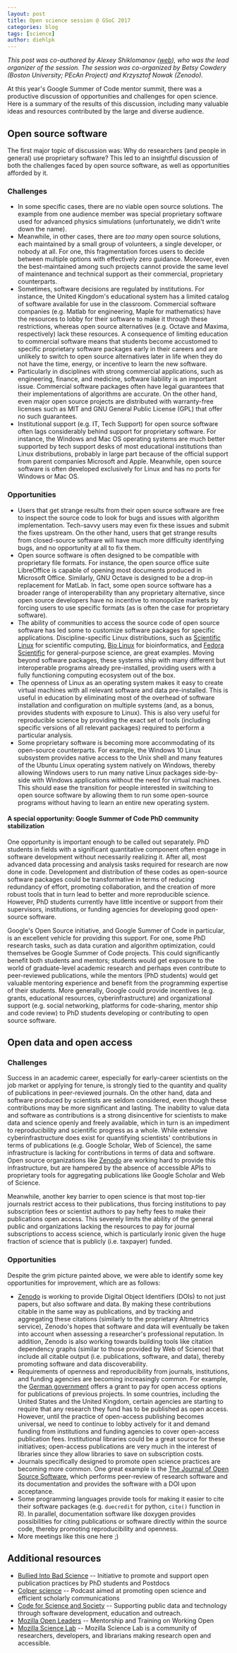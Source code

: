 ```yaml
---
layout: post
title: Open science session @ GSoC 2017
categories: blog
tags: [science]
author: diehlpk
---
```


_This post was co-authored by Alexey Shiklomanov ([web](https://ashiklom.github.io)), who was the lead organizer of the session. The session was co-organized by Betsy Cowdery (Boston University; PEcAn Project) and Krzysztof Nowak (Zenodo)._

At this year's Google Summer of Code mentor summit, there was a productive discussion of opportunities and challenges for open science. Here is a summary of the results of this discussion, including many valuable ideas and resources contributed by the large and diverse audience.

## Open source software

The first major topic of discussion was: Why do researchers (and people in general) use proprietary software?
This led to an insightful discussion of both the challenges faced by open source software, as well as opportunities afforded by it.

### Challenges

* In some specific cases, there are no viable open source solutions. The example from one audience member was special proprietary software used for advanced physics simulations (unfortunately, we didn't write down the name).
* Meanwhile, in other cases, there are _too many_ open source solutions, each maintained by a small group of volunteers, a single developer, or nobody at all. For one, this fragmentation forces users to decide between multiple options with effectively zero guidance. Moreover, even the best-maintained among such projects cannot provide the same level of maintenance and technical support as their commercial, proprietary counterparts.
* Sometimes, software decisions are regulated by institutions. For instance, the United Kingdom's educational system has a limited catalog of software available for use in the classroom. Commercial software companies (e.g. Matlab for engineering, Maple for mathematics) have the resources to lobby for their software to make it through these restrictions, whereas open source alternatives (e.g. Octave and Maxima, respectively) lack these resources. A consequence of limiting education to commercial software means that students become accustomed to specific proprietary software packages early in their careers and are unlikely to switch to open source alternatives later in life when they do not have the time, energy, or incentive to learn the new software.
* Particularly in disciplines with strong commercial applications, such as engineering, finance, and medicine, software liability is an important issue. Commercial software packages often have legal guarantees that their implementations of algorithms are accurate. On the other hand, even major open source projects are distributed with warranty-free licenses such as MIT and GNU General Public License (GPL) that offer no such guarantees.
* Institutional support (e.g. IT, Tech Support) for open source software often lags considerably behind support for proprietary software. For instance, the Windows and Mac OS operating systems are much better supported by tech support desks of most educational institutions than Linux distributions, probably in large part because of the official support from parent companies Microsoft and Apple. Meanwhile, open source software is often developed exclusively for Linux and has no ports for Windows or Mac OS.

### Opportunities

* Users that get strange results from their open source software are free to inspect the source code to look for bugs and issues with algorithm implementation. Tech-savvy users may even fix these issues and submit the fixes upstream. On the other hand, users that get strange results from closed-source software will have much more difficulty identifying bugs, and no opportunity at all to fix them.
* Open source software is often designed to be compatible with proprietary file formats. For instance, the open source office suite LibreOffice is capable of opening most documents produced in Microsoft Office. Similarly, GNU Octave is designed to be a drop-in replacement for MatLab. In fact, some open source software has a broader range of interoperability than any proprietary alternative, since open source developers have no incentive to monopolize markets by forcing users to use specific formats (as is often the case for proprietary software).
* The ability of communities to access the source code of open source software has led some to customize software packages for specific applications. Discipline-specific Linux distributions, such as [Scientific Linux](https://www.scientificlinux.org/) for scientific computing, [Bio Linux](http://environmentalomics.org/bio-linux/) for bioinformatics, and [Fedora Scientific](https://fedoraproject.org/wiki/Scientific_Spin) for general-purpose science, are great examples. Moving beyond software packages, these systems ship with many different but interoperable programs already pre-installed, providing users with a fully functioning computing ecosystem out of the box.
* The openness of Linux as an operating system makes it easy to create virtual machines with all relevant software and data pre-installed. This is useful in education by eliminating most of the overhead of software installation and configuration on multiple systems (and, as a bonus, provides students with exposure to Linux). This is also very useful for reproducible science by providing the exact set of tools (including specific versions of all relevant packages) required to perform a particular analysis.
* Some proprietary software is becoming more accommodating of its open-source counterparts. For example, the Windows 10 Linux subsystem provides native access to the Unix shell and many features of the Ubuntu Linux operating system natively on Windows, thereby allowing Windows users to run many native Linux packages side-by-side with Windows applications without the need for virtual machines. This should ease the transition for people interested in switching to open source software by allowing them to run some open-source programs without having to learn an entire new operating system.

#### A special opportunity: Google Summer of Code PhD community stabilization

One opportunity is important enough to be called out separately. 
PhD students in fields with a significant quantitative component often engage in software development without necessarily realizing it.
After all, most advanced data processing and analysis tasks required for research are now done in code.
Development and distribution of these codes as open-source software packages could be transformative in terms of reducing redundancy of effort, promoting collaboration, and the creation of more robust tools that in turn lead to better and more reproducible science.
However, PhD students currently have little incentive or support from their supervisors, institutions, or funding agencies for developing good open-source software.

Google's Open Source initiative, and Google Summer of Code in particular, is an excellent vehicle for providing this support.
For one, some PhD research tasks, such as data curation and algorithm optimization, could themselves be Google Summer of Code projects. 
This could significantly benefit both students and mentors; students would get exposure to the world of graduate-level academic research and perhaps even contribute to peer-reviewed publications, while the mentors (PhD students) would get valuable mentoring experience and benefit from the programming expertise of their students.
More generally, Google could provide incentives (e.g. grants, educational resources, cyberinfrastructure) and organizational support (e.g. social networking, platforms for code-sharing, mentor ship and code review) to PhD students developing or contributing to open source software.

## Open data and open access

### Challenges

Success in an academic career, especially for early-career scientists on the job market or applying for tenure, is strongly tied to the quantity and quality of publications in peer-reviewed journals. On the other hand, data and software produced by scientists are seldom considered, even though these contributions may be more significant and lasting. The inability to value data and software as contributions is a strong disincentive for scientists to make data and science openly and freely available, which in turn is an impediment to reproducibility and scientific progress as a whole. While extensive cyberinfrastructure does exist for quantifying scientists' contributions in terms of publications (e.g. Google Scholar, Web of Science), the same infrastructure is lacking for contributions in terms of data and software. Open source organizations like [Zenodo](https://zenodo.org/) are working hard to provide this infrastructure, but are hampered by the absence of accessible APIs to proprietary tools for aggregating publications like Google Scholar and Web of Science.

Meanwhile, another key barrier to open science is that most top-tier journals restrict access to their publications, thus forcing institutions to pay subscription fees or scientist authors to pay hefty fees to make their publications open access. This severely limits the ability of the general public and organizations lacking the resources to pay for journal subscriptions to access science, which is particularly ironic given the huge fraction of science that is publicly (i.e. taxpayer) funded.

### Opportunities

Despite the grim picture painted above, we were able to identify some key opportunities for improvement, which are as follows:

* [Zenodo](https://zenodo.org) is working to provide Digital Object Identifiers (DOIs) to not just papers, but also software and data. By making these contributions citable in the same way as publications, and by tracking and aggregating these citations (similarly to the proprietary Altmetrics service), Zenodo's hopes that software and data will eventually be taken into account when assessing a researcher's professional reputation. In addition, Zenodo is also working towards building tools like citation dependency graphs (similar to those provided by Web of Science) that include all citable output (i.e. publications, software, and data), thereby promoting software and data discoverability.
* Requirements of openness and reproducibility from journals, institutions, and funding agencies are becoming increasingly common. For example, the [German government](https://www.bmbf.de/de/hilfe-bei-kosten-fuer-open-access-4722.html?pk_campaign=RSS&pk_kwd=Pressemeldung) offers a grant to pay for open access options for publications of previous projects. In some countries, including the United States and the United Kingdom, certain agencies are starting to require that any research they fund has to be published as open access. However, until the practice of open-access publishing becomes universal, we need to continue to lobby actively for it and demand funding from institutions and funding agencies to cover open-access publication fees. Institutional libraries could be a great source for these initiatives; open-access publications are very much in the interest of libraries since they allow libraries to save on subscription costs.
* Journals specifically designed to promote open science practices are becoming more common. One great example is the [The Journal of Open Source Software](http://joss.theoj.org/), which performs peer-review of research software and its documentation and provides the software with a DOI upon acceptance.
* Some programming languages provide tools for making it easier to cite their software packages (e.g. `duecredit` for python, `cite()` function in R). In parallel, documentation software like doxygen provides possibilities for citing publications or software directly within the source code, thereby promoting reproducibility and openness.
* More meetings like this one here ;)

## Additional resources

* [Bullied Into Bad Science](http://bulliedintobadscience.org/) -- Initiative to promote and support open publication practices by PhD students and Postdocs
* [Colper science](https://colperscience.com/) -- Podcast aimed at promoting open science and efficient scholarly communications
* [Code for Science and Society](https://codeforscience.org/) -- Supporting public data and technology through software development, education and outreach. 
* [Mozilla Open Leaders](https://mozilla.github.io/leadership-training/) -- Mentorship and Training on Working Open
* [Mozilla Science Lab](https://science.mozilla.org/) -- Mozilla Science Lab is a community of researchers, developers, and librarians making research open and accessible.


